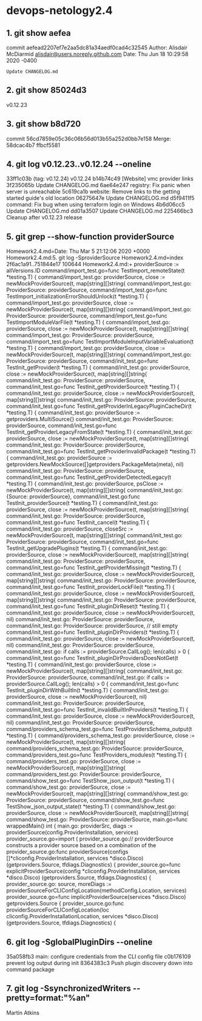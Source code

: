 # devops-netology2.4

## 1.	git show aefea

commit aefead2207ef7e2aa5dc81a34aedf0cad4c32545
Author: Alisdair McDiarmid <alisdair@users.noreply.github.com>
Date:   Thu Jun 18 10:29:58 2020 -0400

    Update CHANGELOG.md

## 2.	git show 85024d3

v0.12.23

## 3.	git show b8d720

commit 56cd7859e05c36c06b56d013b55a252d0bb7e158
Merge: 58dcac4b7 ffbcf5581

## 4.	git log v0.12.23..v0.12.24 --oneline

33ff1c03b (tag: v0.12.24) v0.12.24
b14b74c49 [Website] vmc provider links
3f235065b Update CHANGELOG.md
6ae64e247 registry: Fix panic when server is unreachable
5c619ca1b website: Remove links to the getting started guide's old location
06275647e Update CHANGELOG.md
d5f9411f5 command: Fix bug when using terraform login on Windows
4b6d06cc5 Update CHANGELOG.md
dd01a3507 Update CHANGELOG.md
225466bc3 Cleanup after v0.12.23 release

## 5.	 git grep --show-function providerSource

Homework2.4.md=Date:   Thu Mar 5 21:12:06 2020 +0000
Homework2.4.md:5.       git log -SproviderSource
Homework2.4.md=index 2f6ac1a91..751844e17 100644
Homework2.4.md:+       providerSource := allVersions.ID
command/import_test.go=func TestImport_remoteState(t *testing.T) {
command/import_test.go: providerSource, close := newMockProviderSource(t, map[string][]string{
command/import_test.go:         ProviderSource:   providerSource,
command/import_test.go=func TestImport_initializationErrorShouldUnlock(t *testing.T) {
command/import_test.go: providerSource, close := newMockProviderSource(t, map[string][]string{
command/import_test.go:         ProviderSource:   providerSource,
command/import_test.go=func TestImportModuleVarFile(t *testing.T) {
command/import_test.go: providerSource, close := newMockProviderSource(t, map[string][]string{
command/import_test.go:         ProviderSource:   providerSource,
command/import_test.go=func TestImportModuleInputVariableEvaluation(t *testing.T) {
command/import_test.go: providerSource, close := newMockProviderSource(t, map[string][]string{
command/import_test.go:         ProviderSource:   providerSource,
command/init_test.go=func TestInit_getProvider(t *testing.T) {
command/init_test.go:   providerSource, close := newMockProviderSource(t, map[string][]string{
command/init_test.go:           ProviderSource:   providerSource,
command/init_test.go=func TestInit_getProviderSource(t *testing.T) {
command/init_test.go:   providerSource, close := newMockProviderSource(t, map[string][]string{
command/init_test.go:           ProviderSource:   providerSource,
command/init_test.go=func TestInit_getProviderInLegacyPluginCacheDir(t *testing.T) {
command/init_test.go:   providerSource := getproviders.MultiSource{}
command/init_test.go:           ProviderSource: providerSource,
command/init_test.go=func TestInit_getProviderLegacyFromState(t *testing.T) {
command/init_test.go:   providerSource, close := newMockProviderSource(t, map[string][]string{
command/init_test.go:           ProviderSource:   providerSource,
command/init_test.go=func TestInit_getProviderInvalidPackage(t *testing.T) {
command/init_test.go:   providerSource := getproviders.NewMockSource([]getproviders.PackageMeta{meta}, nil)
command/init_test.go:           ProviderSource:   providerSource,
command/init_test.go=func TestInit_getProviderDetectedLegacy(t *testing.T) {
command/init_test.go:   providerSource, psClose := newMockProviderSource(t, map[string][]string{
command/init_test.go:           {Source: providerSource},
command/init_test.go:func TestInit_providerSource(t *testing.T) {
command/init_test.go:   providerSource, close := newMockProviderSource(t, map[string][]string{
command/init_test.go:           ProviderSource:   providerSource,
command/init_test.go=func TestInit_cancel(t *testing.T) {
command/init_test.go:   providerSource, closeSrc := newMockProviderSource(t, map[string][]string{
command/init_test.go:           ProviderSource:   providerSource,
command/init_test.go=func TestInit_getUpgradePlugins(t *testing.T) {
command/init_test.go:   providerSource, close := newMockProviderSource(t, map[string][]string{
command/init_test.go:           ProviderSource:   providerSource,
command/init_test.go=func TestInit_getProviderMissing(t *testing.T) {
command/init_test.go:   providerSource, close := newMockProviderSource(t, map[string][]string{
command/init_test.go:           ProviderSource:   providerSource,
command/init_test.go=func TestInit_providerLockFile(t *testing.T) {
command/init_test.go:   providerSource, close := newMockProviderSource(t, map[string][]string{
command/init_test.go:           ProviderSource:   providerSource,
command/init_test.go=func TestInit_pluginDirReset(t *testing.T) {
command/init_test.go:   providerSource, close := newMockProviderSource(t, nil)
command/init_test.go:                   ProviderSource:   providerSource,
command/init_test.go:                   ProviderSource:   providerSource, // still empty
command/init_test.go=func TestInit_pluginDirProviders(t *testing.T) {
command/init_test.go:   providerSource, close := newMockProviderSource(t, nil)
command/init_test.go:           ProviderSource:   providerSource,
command/init_test.go:   if calls := providerSource.CallLog(); len(calls) > 0 {
command/init_test.go=func TestInit_pluginDirProvidersDoesNotGet(t *testing.T) {
command/init_test.go:   providerSource, close := newMockProviderSource(t, map[string][]string{
command/init_test.go:           ProviderSource:   providerSource,
command/init_test.go:   if calls := providerSource.CallLog(); len(calls) > 0 {
command/init_test.go=func TestInit_pluginDirWithBuiltIn(t *testing.T) {
command/init_test.go:   providerSource, close := newMockProviderSource(t, nil)
command/init_test.go:           ProviderSource:   providerSource,
command/init_test.go=func TestInit_invalidBuiltInProviders(t *testing.T) {
command/init_test.go:   providerSource, close := newMockProviderSource(t, nil)
command/init_test.go:           ProviderSource:   providerSource,
command/providers_schema_test.go=func TestProvidersSchema_output(t *testing.T) {
command/providers_schema_test.go:                       providerSource, close := newMockProviderSource(t, map[string][]string{
command/providers_schema_test.go:                               ProviderSource:   providerSource,
command/providers_test.go=func TestProviders_modules(t *testing.T) {
command/providers_test.go:      providerSource, close := newMockProviderSource(t, map[string][]string{
command/providers_test.go:              ProviderSource:   providerSource,
command/show_test.go=func TestShow_json_output(t *testing.T) {
command/show_test.go:                   providerSource, close := newMockProviderSource(t, map[string][]string{
command/show_test.go:                           ProviderSource:   providerSource,
command/show_test.go=func TestShow_json_output_state(t *testing.T) {
command/show_test.go:                   providerSource, close := newMockProviderSource(t, map[string][]string{
command/show_test.go:                           ProviderSource:   providerSource,
main.go=func wrappedMain() int {
main.go:        providerSrc, diags := providerSource(config.ProviderInstallation, services)
provider_source.go=import (
provider_source.go:// providerSource constructs a provider source based on a combination of the
provider_source.go:func providerSource(configs []*cliconfig.ProviderInstallation, services *disco.Disco) (getproviders.Source, tfdiags.Diagnostics) {
provider_source.go=func explicitProviderSource(config *cliconfig.ProviderInstallation, services *disco.Disco) (getproviders.Source, tfdiags.Diagnostics) {
provider_source.go:             source, moreDiags := providerSourceForCLIConfigLocation(methodConfig.Location, services)
provider_source.go=func implicitProviderSource(services *disco.Disco) getproviders.Source {
provider_source.go:func providerSourceForCLIConfigLocation(loc cliconfig.ProviderInstallationLocation, services *disco.Disco) (getproviders.Source, tfdiags.Diagnostics) {

## 6. git log -SglobalPluginDirs --oneline

35a058fb3 main: configure credentials from the CLI config file
c0b176109 prevent log output during init
8364383c3 Push plugin discovery down into command package


## 7.	git log -SsynchronizedWriters --pretty=format:"%an"

Martin Atkins
